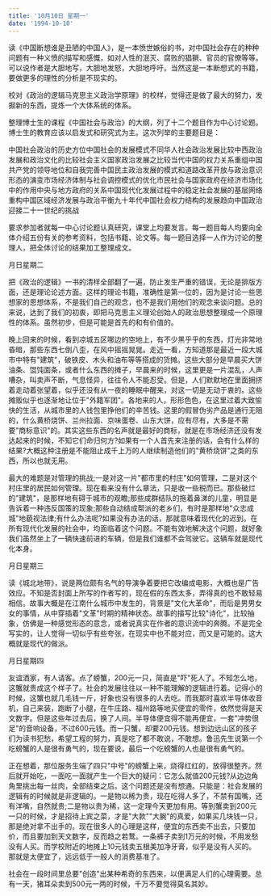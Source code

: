 ```yaml
---
title: '10月10日 星期一'
date: '1994-10-10'
---
```


读《中国断想谁是丑陋的中国人》，是一本愤世嫉俗的书，对中国社会存在的种种问题有一种义愤的描写和感慨，如对人性的泯灭、腐败的猖獗、官员的官僚等等。可以说作者是大胆地写，大胆地发怒，大胆地呼吁。当然这是一本断想式的书籍，要做更多的理性的分析是不现实的。

校对《政治的逻辑马克思主义政治学原理》的校样，觉得还是做了最大的努力，发掘新的东西，提炼一个大体系统的体系。

整理博士生的课程《中国社会与政治》的大纲，列了十二个题目作为中心讨论题。博士生的教育应该以启发式和研究式为主。这次列举的主要题目是：

中国社会政治的历史方位中国社会的发展模式不同华人社会政治发展比较中西政治发展和政治文化的比较社会主义国家政治发展之比较当代中国的权力关系重组中国共产党的领导地位和自我完善中国民主政治发展的模式和道路改革开放与政治意识形态的演变市场经济体制与社会调控模式的优化市民社会与国家政府在经济市场化中的作用中央与地方政府的关系中国现代化发展过程中的稳定社会发展的基层网络重构中国区域经济发展与政治平衡九十年代中国社会权力结构的发展趋向中国政治迎接二十一世纪的挑战

要求参加者就每一中心讨论题认真研究，课堂上均要发言。每一题目每人均要向全体介绍五份有关的参考资料，包括书籍、论文等。每一题目选择一人作为讨论的整理人，把全体讨论的结果加工整理成文。

月日星期二

把《政治的逻辑》一书的清样全部翻了一遍，防止发生严重的错误，无论是排版方面，还是理论论述方面。这样的理论书籍，准确性是第一位的，因为是讨论一些思想家的思想体系，不是我们自己的观念，也不是我们用他们的观念来谈问题。总的来说，达到了我们的初衷，即把马克思主义理论创始人的政治思想整理成一个原理性的体系。虽然初步，但是可能是首先的和有价值的。

晚上回来的时候，看到凉城五区哪边的空地上，有不少黑乎乎的东西，灯光非常地昏暗，那些东西七倒八歪，在风中摇摇晃晃。走近一看，方知道那是最近一段大城市中特有"建筑"，破铁皮、木头和油布等等搭成的货摊。这些大部分是早晨买大饼油条、馄饨面条，或者什么东西的摊子，早晨来的时候，这里更是一片混乱，人声嘈杂，叫卖声不断，气息怪异，往往令人不能忍受。但是，人们默默地在里面拥挤着走动着张望着，似乎还没有从一夜的睡眠中醒来，对这一切是无动于衷的。这些摊贩似乎也逐渐地让位于"外籍军团"。各地来的人，形形色色，在这里过着大致愉快的生活，从城市里的人钱包里挣他们的辛苦钱。这里的假冒伪劣产品是通行无阻的，什么黄桥烧饼、兰州拉面、京味蛋卷、山东大饼，应有尽有，大多是不需要"商标意识"的。其实这些东西的名声就是最好的商标，就是在市场经济还没有发达起来的时候，不知它们命归何方?如果有一个人首先来注册的话，会有什么样的结果?大概这种注册是不能阻止成千上万的人继续制造他们的"黄桥烧饼"之类的东西，所以也就无用。

最大的难题是对管理的挑战;一是对这一片"都市里的村庄"如何管理，二是对这个村庄里的居民如何管理。现在看来没有什么章法，只是收一些税而已。那些破烂的"建筑"，是那样地有碍于城市的观瞻;那些成群结队的拖着鼻涕的儿童，明显是告诉着一种违反国策的现象;那些自动结成帮派的老乡们，有时是那样地"众志成城"地藐视法律;有什么办法呢?如果没有办法的话，那就意味着现代化的迟到。在所有现代化发展的社会中，均面临着这个问题。不能有效地解决这个问题，就好象我们虽然坐上了一辆快速前进的车辆，但是我们谁都不会驾驶它。这辆车就是现代化本身。

月日星期三

读《城北地带》，说是两位颇有名气的导演争着要把它改编成电影，大概也是广告效应。不知是否封面上所写的作者写的，现在假的东西太多，弄得真的也不敢轻易相信。故事大概是在江南什么城市中发生的，背景是"文化大革命"，而后是男男女女的事情，从中穿插着"文革"时期的精神状态。故事的描写比较"诗化"，比较抽象，仿佛是一种感觉形态的意念，或者说真实在作者的意识流中的奔腾。不是完全写实的，让人觉得一切似乎有些夸张，在现实中也不能对应，而又是可能的。这大概就是现代的做派。

月日星期四

友谊酒家，有人请客。点了螃蟹，200元一只，简直是"吓"死人了。不知怎么地，这蟹就贵成这个样子了。社会的发展往往以一种不能理解的逻辑进行着。记得小的时候，这蟹也就几毛钱一斤，好象也没有很多的人去吃。而我那时喜欢半导体收音机，自己来装，跑断了小腿，在牛庄路、福州路等地买便宜的零件，依然觉得是天文数字。但是这些年过去后，换了人间。半导体便宜得不能再便宜，一套"冲势很足"的音响设备，不过600元钱。而一只蟹，却要200元钱。想到边远山区的孩子们为读书犯愁，希望工程的努力，真是吃了都不敢说，不敢想。鲁迅先生说第一个吃螃蟹的人是很有勇气的，现在要说，最后一个吃螃蟹的人也是很有勇气的。

正在想着，那位服务生端了四只"中号"的螃蟹上来，烧得红红的，放得很整齐。然后就开始吃，一面吃一面就产生一个巨大的疑问：它怎么就值200元钱?从边边角角里挑出每一丝肉，全部结束之后。这个问题还是没有想通。只能是：社会发展的逻辑有的时候就是非逻辑的。一是物以稀为贵，现在吃得人多了，不禁有国嘴，还有洋嘴，自然就贵;二是物以贵为稀，这一定理今天更加有用。等到蟹卖到200元一只的时候，才是招待上宾之菜，才是"大款""大腕"的真爱，如果买几块钱一只，那是绝对拿不出手的。现在很多人的心理是这样，便宜的东西卖不出去，只要加价，而且要加到天文数字，反而趋之若鹜。一条裤子卖到1万元的时候，不用发愁没有人买。而学校附近的地摊上10元钱卖五根美加净牙膏，似乎是没有人买的。那就是太便宜了，远远低于一般人的消费基准了。

社会在一段时间里总要"创造"出某种希奇的东西来，以便满足人们的心理需要。总有一天，猪耳朵卖到500元一两的时候，千万不要觉得莫名其妙。

